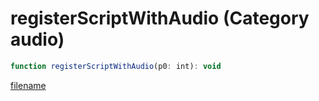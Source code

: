 # registerScriptWithAudio (Category audio)

```js
function registerScriptWithAudio(p0: int): void
```

[filename](registerScriptWithAudio_m.md ':include')